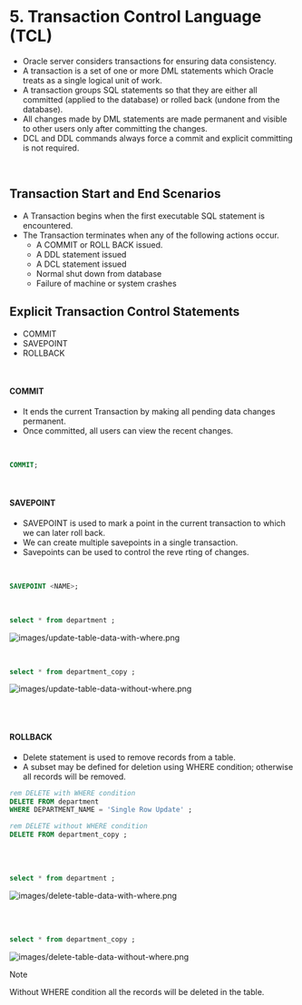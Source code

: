 # 5. Transaction Control Language (TCL)

- Oracle server considers transactions for ensuring data consistency.
- A transaction is a set of one or more DML statements which Oracle treats as a single logical unit of work.
- A transaction groups SQL statements so that they are either all committed (applied to the database) or rolled back (undone from the database).
- All changes made by DML statements are made permanent and visible to other users only after committing the changes.
- DCL and DDL commands always force a commit and explicit committing is not required.

<br>  



## Transaction Start and End Scenarios

- A Transaction begins when the first executable SQL statement is encountered.
- The Transaction terminates when any of the following actions occur.
     - A COMMIT or ROLL BACK issued.
     - A DDL statement issued
     - A DCL statement issued
     - Normal shut down from database
     - Failure of machine or system crashes

## Explicit Transaction Control Statements
- COMMIT
- SAVEPOINT
- ROLLBACK

<br>  


#### COMMIT

- It ends the current Transaction by making all pending data changes permanent.
- Once committed, all users can view the recent changes.

<br>  


```sql
COMMIT;

```


<br>


#### SAVEPOINT

- SAVEPOINT is used to mark a point in the current transaction to which we
can later roll back.
- We can create multiple savepoints in a single transaction.
- Savepoints can be used to control the reve rting of changes.

<br>  


```sql
SAVEPOINT <NAME>;
``` 


<br>  


```sql
select * from department ;
```

![images/update-table-data-with-where.png](https://github.com/venkatdurgempudi/SQL/blob/main/sql-basics/images/update-table-data-with-where.png?raw=true)

<br>  



```sql          
select * from department_copy ;
```
![images/update-table-data-without-where.png](https://github.com/venkatdurgempudi/SQL/blob/main/sql-basics/images/update-table-data-without-where.png?raw=true)

<br>    

<br>  


#### ROLLBACK

- Delete statement is used to remove records from a table.
- A subset may be defined for deletion using WHERE condition; otherwise all records will be removed.

```sql
rem DELETE with WHERE condition
DELETE FROM department
WHERE DEPARTMENT_NAME = 'Single Row Update' ;

rem DELETE without WHERE condition
DELETE FROM department_copy ;
```

<br>  
<br>  

```sql
select * from department ;
```

![images/delete-table-data-with-where.png](https://github.com/venkatdurgempudi/SQL/blob/main/sql-basics/images/delete-table-data-with-where.png?raw=true)

<br>  
<br> 



```sql          
select * from department_copy ;
```
![images/delete-table-data-without-where.png](https://github.com/venkatdurgempudi/SQL/blob/main/sql-basics/images/delete-table-data-without-where.png?raw=true)
   

> [!NOTE]
> Without WHERE condition all the records will be deleted in the table. 


<br>  


